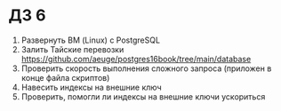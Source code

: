 # ДЗ 6

1. Развернуть ВМ (Linux) с PostgreSQL
2. Залить Тайские перевозки
https://github.com/aeuge/postgres16book/tree/main/database
3. Проверить скорость выполнения сложного запроса (приложен в конце файла скриптов)
4. Навесить индексы на внешние ключ
5. Проверить, помогли ли индексы на внешние ключи ускориться